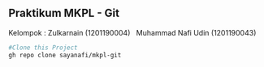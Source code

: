 ## Praktikum MKPL - Git

Kelompok :
Zulkarnain (1201190004)
&nbsp;
Muhammad Nafi Udin (1201190043)

```bash
#Clone this Project
gh repo clone sayanafi/mkpl-git
```